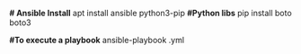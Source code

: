 **# Ansible Install**
apt install ansible python3-pip
**#Python libs**
pip install boto boto3

**#To execute a playbook**
ansible-playbook <playbook-name>.yml
